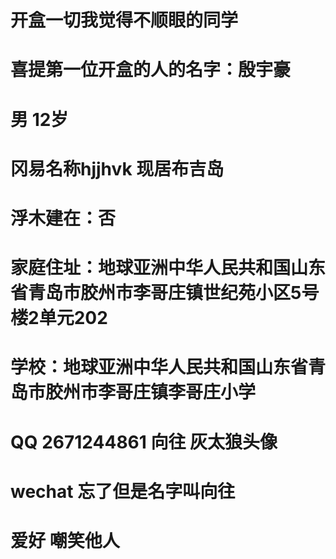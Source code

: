 # 开盒一切我觉得不顺眼的同学
# 喜提第一位开盒的人的名字：殷宇豪
# 男 12岁
# 冈易名称hjjhvk 现居布吉岛
# 浮木建在：否
# 家庭住址：地球亚洲中华人民共和国山东省青岛市胶州市李哥庄镇世纪苑小区5号楼2单元202
# 学校：地球亚洲中华人民共和国山东省青岛市胶州市李哥庄镇李哥庄小学
# QQ 2671244861 向往 灰太狼头像
# wechat 忘了但是名字叫向往
# 爱好 嘲笑他人
